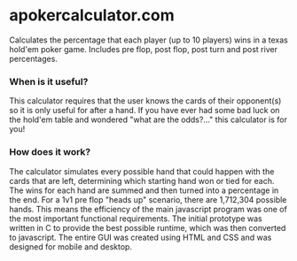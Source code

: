 # apokercalculator.com
Calculates the percentage that each player (up to 10 players) wins in a texas hold'em poker game. Includes pre flop, post flop, post turn and post river percentages.



### When is it useful?

  This calculator requires that the user knows the cards of their opponent(s) so it is only useful for after a hand. If you have ever had some bad luck on the hold'em table and wondered "what are the odds?..." this calculator is for you!

### How does it work?


   The calculator simulates every possible hand that could happen with the cards that are left, determining which starting hand won or tied for each. The wins for each hand are summed and then turned into a percentage in the end. For a 1v1 pre flop "heads up" scenario, there are 1,712,304 possible hands. This means the efficiency of the main javascript program was one of the most important functional requirements. The initial prototype was written in C to provide the best possible runtime, which was then converted to javascript. The entire GUI was created using HTML and CSS and was designed for mobile and desktop.
